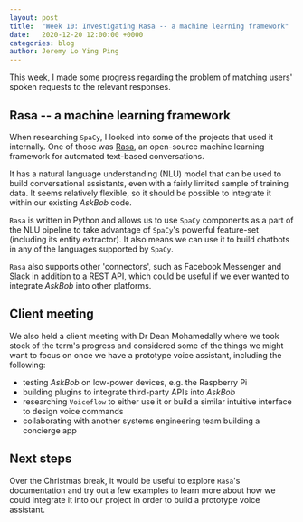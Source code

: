```yaml
---
layout: post
title:  "Week 10: Investigating Rasa -- a machine learning framework"
date:   2020-12-20 12:00:00 +0000
categories: blog
author: Jeremy Lo Ying Ping
---
```


This week, I made some progress regarding the problem of matching users' spoken requests to the relevant responses.

## Rasa -- a machine learning framework

When researching `SpaCy`, I looked into some of the projects that used it internally. One of those was [Rasa](https://rasa.com/), an open-source machine learning framework for automated text-based conversations.

It has a natural language understanding (NLU) model that can be used to build conversational assistants, even with a fairly limited sample of training data. It seems relatively flexible, so it should be possible to integrate it within our existing *AskBob* code.

`Rasa` is written in Python and allows us to use `SpaCy` components as a part of the NLU pipeline to take advantage of `SpaCy`'s powerful feature-set (including its entity extractor). It also means we can use it to build chatbots in any of the languages supported by `SpaCy`.

`Rasa` also supports other 'connectors', such as Facebook Messenger and Slack in addition to a REST API, which could be useful if we ever wanted to integrate *AskBob* into other platforms.

## Client meeting

We also held a client meeting with Dr Dean Mohamedally where we took stock of the term's progress and considered some of the things we might want to focus on once we have a prototype voice assistant, including the following:
- testing *AskBob* on low-power devices, e.g. the Raspberry Pi
- building plugins to integrate third-party APIs into *AskBob*
- researching `Voiceflow` to either use it or build a similar intuitive interface to design voice commands
- collaborating with another systems engineering team building a concierge app

## Next steps

Over the Christmas break, it would be useful to explore `Rasa`'s documentation and try out a few examples to learn more about how we could integrate it into our project in order to build a prototype voice assistant.
